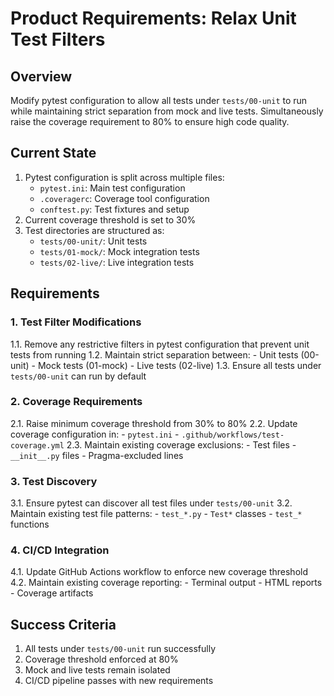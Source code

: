 # Product Requirements: Relax Unit Test Filters

## Overview
Modify pytest configuration to allow all tests under `tests/00-unit` to run while maintaining strict separation from mock and live tests. Simultaneously raise the coverage requirement to 80% to ensure high code quality.

## Current State
1. Pytest configuration is split across multiple files:
   - `pytest.ini`: Main test configuration
   - `.coveragerc`: Coverage tool configuration
   - `conftest.py`: Test fixtures and setup
2. Current coverage threshold is set to 30%
3. Test directories are structured as:
   - `tests/00-unit/`: Unit tests
   - `tests/01-mock/`: Mock integration tests
   - `tests/02-live/`: Live integration tests

## Requirements

### 1. Test Filter Modifications
1.1. Remove any restrictive filters in pytest configuration that prevent unit tests from running
1.2. Maintain strict separation between:
    - Unit tests (00-unit)
    - Mock tests (01-mock)
    - Live tests (02-live)
1.3. Ensure all tests under `tests/00-unit` can run by default

### 2. Coverage Requirements
2.1. Raise minimum coverage threshold from 30% to 80%
2.2. Update coverage configuration in:
    - `pytest.ini`
    - `.github/workflows/test-coverage.yml`
2.3. Maintain existing coverage exclusions:
    - Test files
    - `__init__.py` files
    - Pragma-excluded lines

### 3. Test Discovery
3.1. Ensure pytest can discover all test files under `tests/00-unit`
3.2. Maintain existing test file patterns:
    - `test_*.py`
    - `Test*` classes
    - `test_*` functions

### 4. CI/CD Integration
4.1. Update GitHub Actions workflow to enforce new coverage threshold
4.2. Maintain existing coverage reporting:
    - Terminal output
    - HTML reports
    - Coverage artifacts

## Success Criteria
1. All tests under `tests/00-unit` run successfully
2. Coverage threshold enforced at 80%
3. Mock and live tests remain isolated
4. CI/CD pipeline passes with new requirements 